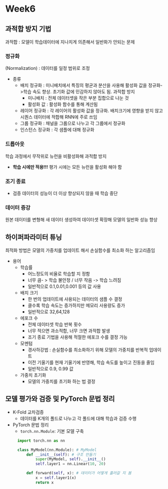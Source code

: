 # Week6
## 과적합 방지 기법
과적합 : 모델이 학습데이터에 지나치게 의존해서 일반화가 안되는 문제
### 정규화
(Normalization) : 데이터를 일정 범위로 조정
* 종류
  * 배치 정규화 : 미니배치에서 특징의 평균과 분산을 사용해 활성화 값을 정규화->학습 속도 향상. 초기화 값에 민감하지 않아도 됨. 과적합 방지
    * 미니배치 : 전체 데이터셋을 작은 부분 집합으로 나눈 것
    * 활성화 값 : 활성화 함수를 통해 계산됨
  * 레이어 정규화 : 각 레이어의 활성화 값을 정규화. 배치크기에 영향을 받지 않고 시퀀스 데이터에 적합해 RNN에 주로 쓰임
  * 그룹 정규화 : 채널을 그룹으로 나누고 각 그룹에서 정규화
  * 인스턴스 정규화 : 각 샘플에 대해 정규화

### 드롭아웃
학습 과정에서 무작위로 뉴런을 비활성화해 과적합 방지
* **학습 시에만 적용!!!** 평가 시에는 모든 뉴런을 활성화 해야 함

### 조기 종료
* 검증 데이터의 성능이 더 이상 향상되지 않을 때 학습 중단

### 데이터 증강
원본 데이터를 변형해 새 데이터 생성하여 데이터셋 확장해 모델의 일반화 성능 향상

## 하이퍼파라미터 튜닝
최적화 방법은 모델의 가중치를 업데이트 해서 손실함수를 최소화 하는 알고리즘임
* 용어
  * 학습률
    * 어느정도의 비율로 학습할 지 정함
    * 너무 큼- > 학습 불안정 / 너무 작음 -> 학습 느려짐 
    * 일반적으로 0.1,0.01,0.001 등의 값 사용
  * 배치 크기
    * 한 번의 업데이트에 사용되는 데이터의 샘플 수 결정
    * 클수록 학습 속도는 증가하지만 메모리 사용량도 증가
    * 일반적으로 32,64,128 
  * 에포크 수
    * 전체 데이터셋 학습 반복 횟수
    * 너무 적으면 과소적합, 너무 크면 과적합 발생
    * 조기 종료 기법을 사용해 적절한 에포크 수를 결정 가능
  * 모멘텀
    * 경사하강법 : 손실함수를 최소화하기 위해 모델의 가중치를 반복적 업데이트
    * 이전 기울기를 현재 기울기에 반영해, 학습 속도를 높이고 진동을 줄임
    * 일반적으로 0.9, 0.99 값
  * 가중치 초기화
    * 모델의 가중치를 초기화 하는 법 결정
## 모델 평가와 검증 및 PyTorch 문법 정리
* K-Fold 교차검증
  * 데이터를 K개의 폴드로 나누고 각 폴드에 대해 학습과 검증 수행
* PyTorch 문법 정리
  * `torch.nn.Module`: 기본 모델 구축
  ```py
    import torch.nn as nn

    class MyModel(nn.Module): # MyModel
        def __init__(self): # 구조 만들기
            super(MyModel, self).__init__()
            self.layer1 = nn.Linear(10, 20)

        def forward(self, x): # 데이터가 어떻게 흘러갈 지 봄
            x = self.layer1(x)
            return x
  ```